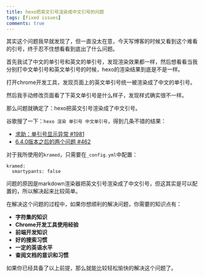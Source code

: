 ```yaml
---
title: hexo把英文引号渲染成中文引号的问题
tags: [fixed issues]
comments: true
---
```


其实这个问题我早就发现了，但一直没太在意，今天写博客的时候又看到这个难看的引号，终于忍不住想看看到底出了什么问题。

首先我试了中文的单引号和英文的单引号，发现渲染效果都一样，然后想看看当我分别打中文单引号和英文单引号的时候，hexo的渲染结果到底是不是一样。

打开chrome开发工具，发现页面上的英文单引号统一被渲染成了中文的单引号。

然后我手动修改页面看了下英文单引号是什么样子，发现样式确实很不一样。

那么问题就确定了：hexo把英文引号渲染成了中文引号。

<!--more-->

谷歌搜了一下：`hexo 渲染 单引号 中文单引号`，得到几条不错的结果：

- [求助：单引号显示异常 #1981](https://github.com/hexojs/hexo/issues/1981)
- [6.4.0版本之后的两个问题 #462](https://github.com/theme-next/hexo-theme-next/issues/462)

对于我所使用的`kramed`，只需要在`_config.yml`中配置：

```
kramed:
  smartypants: false
```

问题的原因是markdown渲染器把英文引号渲染成了中文引号，但这其实是可以配置的，所以解决起来比较简单。

在解决这个问题的过程中，如果你想顺利的解决问题，你需要的知识点有：

- **字符集的知识**
- **Chrome开发工具使用经验**
- **前端开发知识**
- **好的搜索习惯**
- **一定的英语水平**
- **查阅文档的意识和习惯**

如果你已经具备了以上前提，那么就能比较轻松愉快的解决这个问题了。